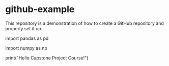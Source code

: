 # github-example
This repository is a demonstration of how to create a GitHub repository and properly set it up




import pandas as pd


import numpy as np


print("Hello Capstone Project Course!")
